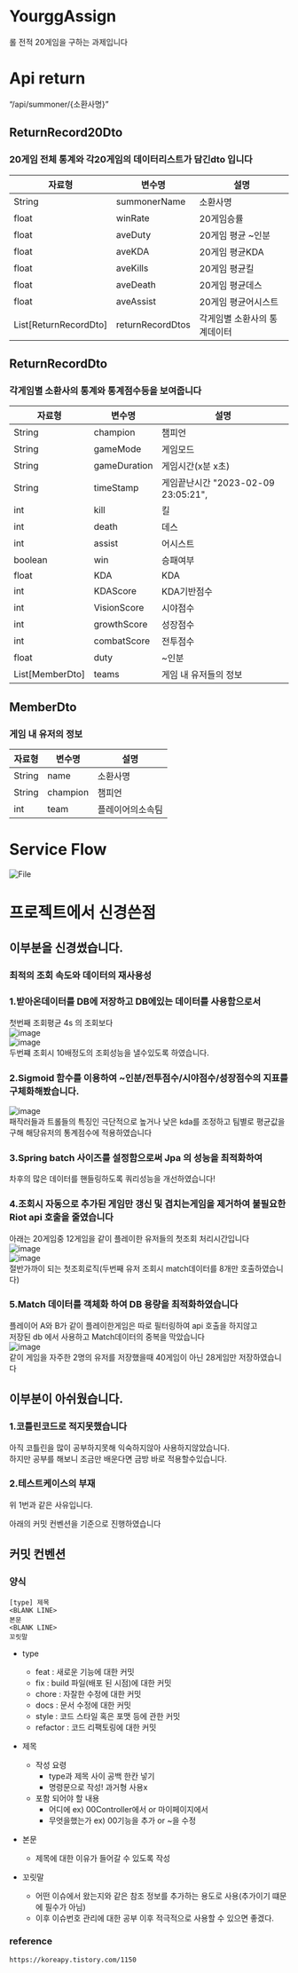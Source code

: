 # YourggAssign
롤 전적 20게임을 구하는 과제입니다

# Api return

 “/api/summoner/{소환사명}”
 
 ## ReturnRecord20Dto
 ### 20게임 전체 통계와 각20게임의 데이터리스트가 담긴dto 입니다
|자료형|변수명|설명|
|------|---|---|
|String|summonerName|소환사명|
|float|winRate|20게임승률|
|float|aveDuty|20게임 평균 ~인분|
|float|aveKDA|20게임 평균KDA|
|float|aveKills|20게임 평균킬|
|float|aveDeath|20게임 평균데스|
|float|aveAssist|20게임 평균어시스트|
|List[ReturnRecordDto]|returnRecordDtos|각게임별 소환사의 통계데이터|


## ReturnRecordDto
### 각게임별 소환사의 통계와 통계점수등을 보여줍니다
|자료형|변수명|설명|
|------|---|---|
|String|champion|챔피언|
|String|gameMode|게임모드|
|String|gameDuration|게임시간(x분 x초)|
|String|timeStamp|게임끝난시간 "2023-02-09 23:05:21",|
|int|kill|킬|
|int|death|데스|
|int|assist|어시스트|
|boolean|win|승패여부|
|float|KDA|KDA|
|int|KDAScore|KDA기반점수|
|int|VisionScore|시야점수|
|int|growthScore|성장점수|
|int|combatScore|전투점수|
|float|duty|~인분|
|List[MemberDto]|teams|게임 내 유저들의 정보|


## MemberDto
### 게임 내 유저의 정보
|자료형|변수명|설명|
|------|---|---|
|String|name|소환사명|
|String|champion|챔피언|
|int|team|플레이어의소속팀|


# Service Flow
![File](https://user-images.githubusercontent.com/105182277/217821428-ea85edeb-2b46-493d-a6b6-711deca39c7e.jpg)

# 프로젝트에서 신경쓴점
## 이부분을 신경썼습니다.
### 최적의 조회 속도와 데이터의 재사용성
### 1.받아온데이터를 DB에 저장하고 DB에있는 데이터를 사용함으로서  
첫번째 조회평균 4s 의 조회보다  
![image](https://user-images.githubusercontent.com/105182277/217990042-28763939-de50-44ef-9387-6477f3546045.png)  
![image](https://user-images.githubusercontent.com/105182277/217990074-053fece9-1ded-4ef5-bf81-a536e9bfadf7.png)  
두번쨰 조회시 10배정도의 조회성능을 낼수있도록 하였습니다.  

### 2.Sigmoid 함수를 이용하여 ~인분/전투점수/시야점수/성장점수의 지표를 구체화해봤습니다.  
![image](https://user-images.githubusercontent.com/105182277/217994777-fab344ae-71e1-477c-b0a5-db0eba10935e.png)  
패작러들과 트롤들의 특징인 극단적으로 높거나 낮은 kda를 조정하고 팀별로 평균값을 구해 해당유저의 통계점수에 적용하였습니다  

### 3.Spring batch 사이즈를 설정함으로써 Jpa 의 성능을 최적화하여  
차후의 많은 데이터를 핸들링하도록 쿼리성능을 개선하였습니다!  

### 4.조회시 자동으로 추가된 게임만 갱신 및 겹치는게임을 제거하여 불필요한 Riot api 호출을 줄였습니다   
아래는 20게임중 12게임을 같이 플레이한 유저들의 첫조회 처리시간입니다  
![image](https://user-images.githubusercontent.com/105182277/217991412-4b915b00-a24e-4dfa-89ec-1af0b1a0fb30.png)  
![image](https://user-images.githubusercontent.com/105182277/217991533-7fee8879-7ae9-434e-a430-cd3fe0d436e3.png)  
절반가까이 되는 첫조회로직(두번째 유저 조회시 match데이터를 8개만 호출하였습니다)  


### 5.Match 데이터를 객체화 하여 DB 용량을 최적화하였습니다  
플레이어 A와 B가 같이 플레이한게임은 따로 필터링하여 api 호출을 하지않고  
저장된 db 에서 사용하고 Match데이터의 중복을 막았습니다  
![image](https://user-images.githubusercontent.com/105182277/217991063-bb2c3323-3581-4b58-a8e6-245108ddc5d6.png)  
같이 게임을 자주한 2명의 유저를 저장했을때 40게임이 아닌 28게임만 저장하였습니다  

## 이부분이 아쉬웠습니다.
### 1.코틀린코드로 적지못했습니다  
아직 코틀린을 많이 공부하지못해 익숙하지않아 사용하지않았습니다.  
하지만 공부를 해보니 조금만 배운다면 금방 바로 적용할수있습니다.  
### 2.테스트케이스의 부재  
위 1번과 같은 사유입니다.  

아래의 커밋 컨벤션을 기준으로 진행하였습니다
## <b>커밋 컨벤션</b>
### 양식
    [type] 제목
    <BLANK LINE>
    본문
    <BLANK LINE>
    꼬릿말

- type
    - feat : 새로운 기능에 대한 커밋
    - fix : build 파일(배포 된 시점)에 대한 커밋
    - chore : 자잘한 수정에 대한 커밋
    - docs : 문서 수정에 대한 커밋
    - style : 코드 스타일 혹은 포맷 등에 관한 커밋
    - refactor : 코드 리팩토링에 대한 커밋


- 제목
    - 작성 요령
        - type과 제목 사이 공백 한칸 넣기
        - 명령문으로 작성! 과거형 사용x
    - 포함 되어야 할 내용
        - 어디에 ex) 00Controller에서 or 마이페이지에서
        - 무엇을했는가 ex) 00기능을 추가 or ~을 수정


- 본문
    - 제목에 대한 이유가 들어갈 수 있도록 작성

- 꼬릿말
    - 어떤 이슈에서 왔는지와 같은 참조 정보를 추가하는 용도로 사용(추가이기 떄문에 필수가 아님)
    - 이후 이슈번호 관리에 대한 공부 이후 적극적으로 사용할 수 있으면 좋겠다.

### reference
    https://koreapy.tistory.com/1150
